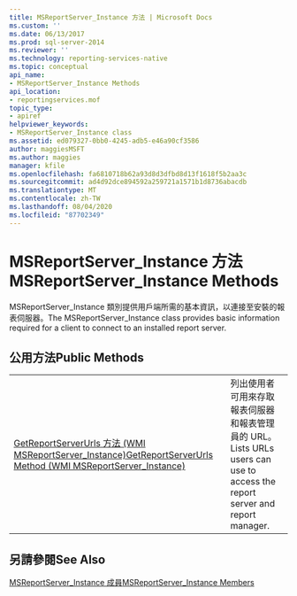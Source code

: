 ```yaml
---
title: MSReportServer_Instance 方法 | Microsoft Docs
ms.custom: ''
ms.date: 06/13/2017
ms.prod: sql-server-2014
ms.reviewer: ''
ms.technology: reporting-services-native
ms.topic: conceptual
api_name:
- MSReportServer_Instance Methods
api_location:
- reportingservices.mof
topic_type:
- apiref
helpviewer_keywords:
- MSReportServer_Instance class
ms.assetid: ed079327-0bb0-4245-adb5-e46a90cf3586
author: maggiesMSFT
ms.author: maggies
manager: kfile
ms.openlocfilehash: fa6810718b62a93d8d3dfbd8d13f1618f5b2aa3c
ms.sourcegitcommit: ad4d92dce894592a259721a1571b1d8736abacdb
ms.translationtype: MT
ms.contentlocale: zh-TW
ms.lasthandoff: 08/04/2020
ms.locfileid: "87702349"
---
```

# <a name="msreportserver_instance-methods"></a><span data-ttu-id="9ee4d-102">MSReportServer_Instance 方法</span><span class="sxs-lookup"><span data-stu-id="9ee4d-102">MSReportServer_Instance Methods</span></span>
  <span data-ttu-id="9ee4d-103">MSReportServer_Instance 類別提供用戶端所需的基本資訊，以連接至安裝的報表伺服器。</span><span class="sxs-lookup"><span data-stu-id="9ee4d-103">The MSReportServer_Instance class provides basic information required for a client to connect to an installed report server.</span></span>  
  
## <a name="public-methods"></a><span data-ttu-id="9ee4d-104">公用方法</span><span class="sxs-lookup"><span data-stu-id="9ee4d-104">Public Methods</span></span>  
  
|||  
|-|-|  
|[<span data-ttu-id="9ee4d-105">GetReportServerUrls 方法 &#40;WMI MSReportServer_Instance&#41;</span><span class="sxs-lookup"><span data-stu-id="9ee4d-105">GetReportServerUrls Method &#40;WMI MSReportServer_Instance&#41;</span></span>](msreportserver-instance-methods-getreportserverurls.md)|<span data-ttu-id="9ee4d-106">列出使用者可用來存取報表伺服器和報表管理員的 URL。</span><span class="sxs-lookup"><span data-stu-id="9ee4d-106">Lists URLs users can use to access the report server and report manager.</span></span>|  
  
## <a name="see-also"></a><span data-ttu-id="9ee4d-107">另請參閱</span><span class="sxs-lookup"><span data-stu-id="9ee4d-107">See Also</span></span>  
 [<span data-ttu-id="9ee4d-108">MSReportServer_Instance 成員</span><span class="sxs-lookup"><span data-stu-id="9ee4d-108">MSReportServer_Instance Members</span></span>](msreportserver-instance-members.md)  
  
  
